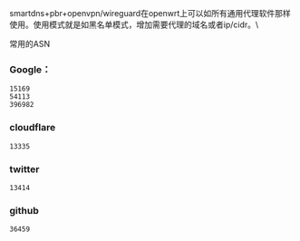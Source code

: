 smartdns+pbr+openvpn/wireguard在openwrt上可以如所有通用代理软件那样使用。使用模式就是如黑名单模式，增加需要代理的域名或者ip/cidr。\

常用的ASN
### Google：
```
15169
54113
396982
```
### cloudflare
```
13335
```
### twitter
```
13414
```
### github
```
36459
```
